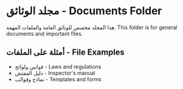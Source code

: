 # مجلد الوثائق - Documents Folder

هذا المجلد مخصص للوثائق العامة والملفات المهمة.
This folder is for general documents and important files.

## أمثلة على الملفات - File Examples
- قوانين ولوائح - Laws and regulations
- دليل المفتش - Inspector's manual
- نماذج وقوالب - Templates and forms